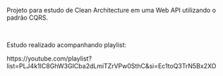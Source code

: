 <p> Projeto para estudo de Clean Architecture em uma Web API utilizando o padrão CQRS. </p>

<br>

Estudo realizado acompanhando playlist:
<p> https://youtube.com/playlist?list=PLJ4k1IC8GhW3GICba2dLmiTZrVPw0SthC&si=Ec1toQ3TrN5Bx2XO </p>
